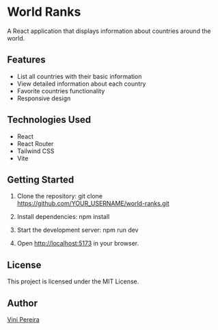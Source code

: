 # World Ranks

A React application that displays information about countries around the world.

## Features

- List all countries with their basic information
- View detailed information about each country
- Favorite countries functionality
- Responsive design

## Technologies Used

- React
- React Router
- Tailwind CSS
- Vite

## Getting Started

1. Clone the repository:
   git clone https://github.com/YOUR_USERNAME/world-ranks.git

2. Install dependencies:
   npm install

3. Start the development server:
   npm run dev


4. Open [http://localhost:5173](http://localhost:5173) in your browser.

## License

This project is licensed under the MIT License.

## Author

[Vini Pereira](https://github.com/vinipereira-io)